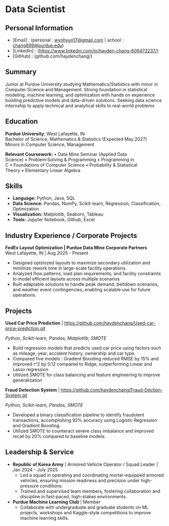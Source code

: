 # Data Scientist

## Personal Information
- [Email] : (personal : wynhyun17@gmail.com | school : chang899@purdue.edu)
- [LinkedIn] : (https://www.linkedin.com/in/hayden-chang-609473237/)
- [GitHub] : (github.com/haydenchang/)


## Summary
Junior at Purdue University studying Mathematics/Statistics with minor in Computer Science and Management. Strong foundation in statistical modeling, machine learning, and optimization with hands on experience building predictive models and data-driven solutions. Seeking data science internship to apply technical and analytical skills to real-world problems

## Education
  **Purdue University**, West Lafayette, IN  
  Bachelor of Science, Mathematics & Statistics (Expected May 2027)  
  Minors in Computer Science, Management
  
  **Relevant Coursework:**
  • Data Mine Seminar (Applied Data Science) • Problem‑Solving & Programming • Programming in C • Foundations of Computer Science • Probability & Statistical Theory • Elementary Linear Algebra
  
## Skills
- **Language:** Python, Java, SQL
- **Data Science:** Pandas, NumPy, Scikit-learn, Regression, Classification, Optimization
- **Visualization:** Matplotlib, Seaborn, Tableau
- **Tools:** Jupyter Notebook, Github, Excel

## Industry Experience / Corporate Projects
 **FedEx Layout Optimization | Purdue Data Mine Corporate Partners**  
West Lafayette, IN | Aug 2025 - Present
- Designed optimized layouts to maximize secondary utilization and minimize rework time in large-scale facility operations.
- Analyzed flow patterns, load plan requirements, and facility constraints to model efficient layouts across multiple scenarios
- Built adaptable solutions to handle peak demand, beltdown scenarios, and weather event contingencies, enabling scalable use for future operations.


## Projects
**Used Car Price Prediction** | https://github.com/haydenchang/Used-car-price-prediction.git

_Python, Scikit-learn, Pandas, Matplotlib, SMOTE_
* Build regression models that predicts used car price using factors such as mileage, year, accident history, ownership and car type.
* Compared five models : Gradient Boosting reduced RMSE by 15% and improved r^2 by 0.12 compared to Ridge, outperforming Linear and Lasso regression
* Utilized SMOTE for class balancing and feature engineering to improve generalization

**Fraud Detection System** | https://github.com/haydenchang/Fraud-Dection-System.git

_Python, Scikit-learn, Pandas, SMOTE_
* Developed a binary classification pipeline to identify fraudulent transactions, accomplishing 92% accuracy using Logistic Regression and Gradient Boosting.
* Utilized SMOTE to counteract severe class imbalance and improved recall by 20% compared to baseline models.

## Leadership & Service
- **Republic of Korea Army** | Armored Vehicle Operator / Squad Leader | Jan 2024 - July 2025
    - Led a squad in operating and coordinating mortar-equipped armored vehicles, ensuring mission readiness and precision under high-pressure conditions.
    - Trained and supervised team members, fostering collaboration and discipline in fast-paced, high-stakes environments.
- **Purdue Machine Learning Club** | Member
    - Collaborate with undergraduate and graduate students on ML projects, workshops and Kaggle-style competitions to improve machine learning skills.
    



